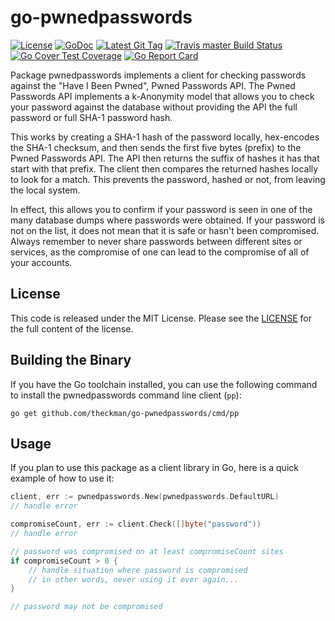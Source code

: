 # go-pwnedpasswords
[![License](https://img.shields.io/github/license/theckman/go-pwnedpasswords.svg)](https://github.com/theckman/go-pwnedpasswords/blob/master/LICENSE)
[![GoDoc](https://img.shields.io/badge/godoc-reference-blue.svg?style=flat)](https://godoc.org/github.com/theckman/go-pwnedpasswords)
[![Latest Git Tag](https://img.shields.io/github/tag/theckman/go-pwnedpasswords.svg)](https://github.com/theckman/go-pwnedpasswords/releases)
[![Travis master Build Status](https://img.shields.io/travis/theckman/go-pwnedpasswords/master.svg?label=TravisCI)](https://travis-ci.org/theckman/go-pwnedpasswords/branches)
[![Go Cover Test Coverage](https://gocover.io/_badge/github.com/theckman/go-pwnedpasswords?v0)](https://gocover.io/github.com/theckman/go-pwnedpasswords)
[![Go Report Card](https://goreportcard.com/badge/github.com/theckman/go-pwnedpasswords)](https://goreportcard.com/report/github.com/theckman/go-pwnedpasswords)

 Package pwnedpasswords implements a client for checking passwords against the
 "Have I Been Pwned", Pwned Passwords API. The Pwned Passwords API implements a
 k-Anonymity model that allows you to check your password against the database
 without providing the API the full password or full SHA-1 password hash.

 This works by creating a SHA-1 hash of the password locally, hex-encodes the
 SHA-1 checksum, and then sends the first five bytes (prefix) to the Pwned
 Passwords API. The API then returns the suffix of hashes it has that start with
 that prefix. The client then compares the returned hashes locally to look for a
 match. This prevents the password, hashed or not, from leaving the local
 system.
 
 In effect, this allows you to confirm if your password is seen in one of the
 many database dumps where passwords were obtained. If your password is not on
 the list, it does not mean that it is safe or hasn't been compromised. Always
 remember to never share passwords between different sites or services, as the
 compromise of one can lead to the compromise of all of your accounts.
 
## License
This code is released under the MIT License. Please see the
[LICENSE](https://github.com/theckman/go-pwnedpasswords/blob/master/LICENSE) for the
full content of the license.

## Building the Binary
If you have the Go toolchain installed, you can use the following command to
install the pwnedpasswords command line client (`pp`):

```Shell
go get github.com/theckman/go-pwnedpasswords/cmd/pp
```

## Usage
If you plan to use this package as a client library in Go, here is a quick
example of how to use it:

```Go
client, err := pwnedpasswords.New(pwnedpasswords.DefaultURL)
// handle error

compromiseCount, err := client.Check([]byte("password"))
// handle error

// password was compromised on at least compromiseCount sites
if compromiseCount > 0 {
	// handle situation where password is compromised
	// in other words, never using it ever again...
}

// password may not be compromised
```
